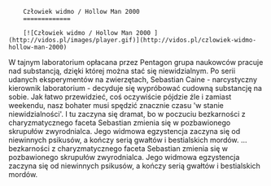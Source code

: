 
        Człowiek widmo / Hollow Man 2000 
        =============
        
        [![Człowiek widmo / Hollow Man 2000 ](http://vidos.pl/images/player.gif)](http://vidos.pl/czlowiek-widmo-hollow-man-2000)
        
        
 W tajnym laboratorium opłacana przez Pentagon grupa naukowców pracuje nad substancją, dzięki której można stać się niewidzialnym. Po serii udanych eksperymentów na zwierzętach, Sebastian Caine - narcystyczny kierownik laboratorium - decyduje się wypróbować cudowną substancję na sobie. Jak łatwo przewidzieć, coś oczywiście pójdzie źle i zamiast weekendu, nasz bohater musi spędzić znacznie  czasu 'w stanie niewidzialności'. I tu zaczyna się dramat, bo w poczuciu bezkarności z charyzmatycznego faceta Sebastian zmienia się w pozbawionego skrupułów zwyrodnialca. Jego widmowa egzystencja zaczyna się od niewinnych psikusów, a kończy serią gwałtów i bestialskich mordów.   ... bezkarności z charyzmatycznego faceta Sebastian zmienia się w pozbawionego skrupułów zwyrodnialca. Jego widmowa egzystencja zaczyna się od niewinnych psikusów, a kończy serią gwałtów i bestialskich mordów.
    
